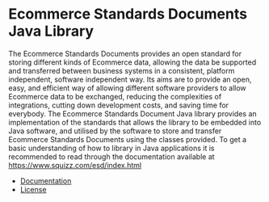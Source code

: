 # Ecommerce Standards Documents Java Library
The Ecommerce Standards Documents provides an open standard for storing different kinds of Ecommerce data, allowing the data be supported and transferred between business systems in a consistent, platform independent, software independent way. 
Its aims are to provide an open, easy, and efficient way of allowing different software providers to allow Ecommerce data to be exchanged, reducing the complexities of integrations, cutting down development costs, and saving time for everybody.
The Ecommerce Standards Document Java library provides an implementation of the standards that allows the library to be embedded into Java software, and utilised by the software to store and transfer Ecommerce Standards Documents using the classes provided.
To get a basic understanding of how to library in Java applications it is recommended to read through the documentation available at https://www.squizz.com/esd/index.html

- [Documentation](https://www.squizz.com/esd/index.html)
- [License](LICENSE)
